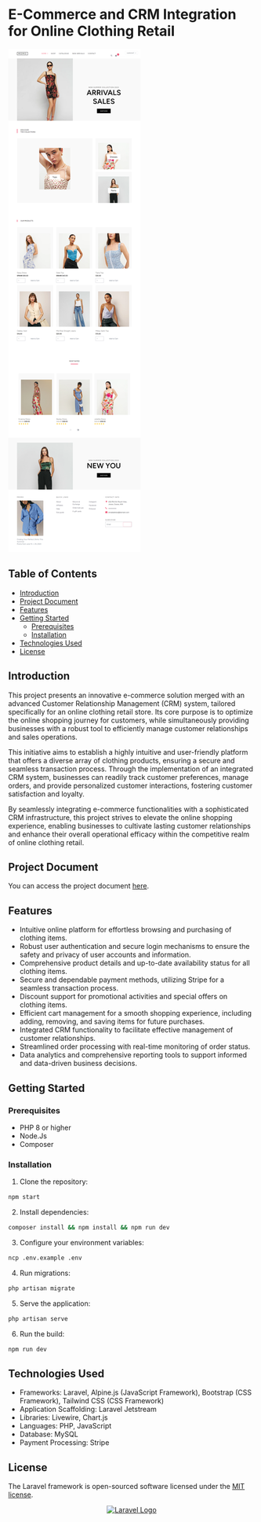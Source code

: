 <h1>E-Commerce and CRM Integration for Online Clothing Retail</h1>

<img src="public/admin/assets/images/ReadMe.png">

## Table of Contents
- [Introduction](#introduction)
- [Project Document](#document)
- [Features](#features)
- [Getting Started](#getting-started)
    - [Prerequisites](#prerequisites)
    - [Installation](#installation)
- [Technologies Used](#usage)
- [License](#license)

## Introduction <a name="introduction"></a>

This project presents an innovative e-commerce solution merged with an advanced Customer Relationship Management (CRM) system, tailored specifically for an online clothing retail store. Its core purpose is to optimize the online shopping journey for customers, while simultaneously providing businesses with a robust tool to efficiently manage customer relationships and sales operations.

This initiative aims to establish a highly intuitive and user-friendly platform that offers a diverse array of clothing products, ensuring a secure and seamless transaction process. Through the implementation of an integrated CRM system, businesses can readily track customer preferences, manage orders, and provide personalized customer interactions, fostering customer satisfaction and loyalty.

By seamlessly integrating e-commerce functionalities with a sophisticated CRM infrastructure, this project strives to elevate the online shopping experience, enabling businesses to cultivate lasting customer relationships and enhance their overall operational efficacy within the competitive realm of online clothing retail.

## Project Document <a name="document"><a/>

You can access the project document [here](Documents/SSP2-FinalReport-CB010303.pdf).

## Features <a name="features"></a>

- Intuitive online platform for effortless browsing and purchasing of clothing items.
- Robust user authentication and secure login mechanisms to ensure the safety and privacy of user accounts and information.
- Comprehensive product details and up-to-date availability status for all clothing items.
- Secure and dependable payment methods, utilizing Stripe for a seamless transaction process.
- Discount support for promotional activities and special offers on clothing items.
- Efficient cart management for a smooth shopping experience, including adding, removing, and saving items for future purchases.
- Integrated CRM functionality to facilitate effective management of customer relationships.
- Streamlined order processing with real-time monitoring of order status.
- Data analytics and comprehensive reporting tools to support informed and data-driven business decisions.

## Getting Started <a name="getting-started"></a>

### Prerequisites <a name="prerequisites"></a>

- PHP 8 or higher
- Node.Js
- Composer 

### Installation <a name="installation"></a>

1. Clone the repository:

```bash
npm start
```

2. Install dependencies:
   
```bash
composer install && npm install && npm run dev
```
   
3. Configure your environment variables:

```bash
ncp .env.example .env
```

4. Run migrations:

```bash
php artisan migrate
```

5. Serve the application:

```bash
php artisan serve
```

6. Run the build:

```bash
npm run dev
```


## Technologies Used <a name="usage"></a>

- Frameworks: Laravel, Alpine.js (JavaScript Framework), Bootstrap (CSS 
Framework), Tailwind CSS (CSS Framework) 
- Application Scaffolding: Laravel Jetstream 
- Libraries: Livewire, Chart.js
- Languages: PHP, JavaScript
- Database: MySQL
- Payment Processing: Stripe

## License <a name="license"></a>

The Laravel framework is open-sourced software licensed under the [MIT license](https://opensource.org/licenses/MIT).


<p align="center"><a href="https://laravel.com" target="_blank"><img src="https://raw.githubusercontent.com/laravel/art/master/logo-lockup/5%20SVG/2%20CMYK/1%20Full%20Color/laravel-logolockup-cmyk-red.svg" width="400" alt="Laravel Logo"></a></p>

